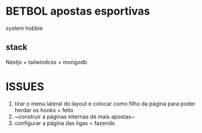 # BETBOL apostas esportivas

system hobbie

## stack
Nextjs + tailwindcss + mongodb

# ISSUES
1. tirar o menu lateral do layout e colocar como filho da página para poder herdar os hooks = feito
2. ~construir a páginas internas de mais apostas~
3. configurar a página das ligas = fazendo